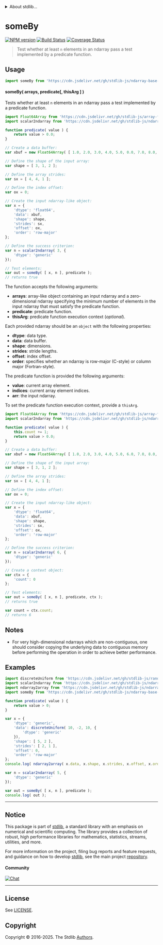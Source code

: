 <!--

@license Apache-2.0

Copyright (c) 2025 The Stdlib Authors.

Licensed under the Apache License, Version 2.0 (the "License");
you may not use this file except in compliance with the License.
You may obtain a copy of the License at

   http://www.apache.org/licenses/LICENSE-2.0

Unless required by applicable law or agreed to in writing, software
distributed under the License is distributed on an "AS IS" BASIS,
WITHOUT WARRANTIES OR CONDITIONS OF ANY KIND, either express or implied.
See the License for the specific language governing permissions and
limitations under the License.

-->


<details>
  <summary>
    About stdlib...
  </summary>
  <p>We believe in a future in which the web is a preferred environment for numerical computation. To help realize this future, we've built stdlib. stdlib is a standard library, with an emphasis on numerical and scientific computation, written in JavaScript (and C) for execution in browsers and in Node.js.</p>
  <p>The library is fully decomposable, being architected in such a way that you can swap out and mix and match APIs and functionality to cater to your exact preferences and use cases.</p>
  <p>When you use stdlib, you can be absolutely certain that you are using the most thorough, rigorous, well-written, studied, documented, tested, measured, and high-quality code out there.</p>
  <p>To join us in bringing numerical computing to the web, get started by checking us out on <a href="https://github.com/stdlib-js/stdlib">GitHub</a>, and please consider <a href="https://opencollective.com/stdlib">financially supporting stdlib</a>. We greatly appreciate your continued support!</p>
</details>

# someBy

[![NPM version][npm-image]][npm-url] [![Build Status][test-image]][test-url] [![Coverage Status][coverage-image]][coverage-url] <!-- [![dependencies][dependencies-image]][dependencies-url] -->

> Test whether at least `n` elements in an ndarray pass a test implemented by a predicate function.

<section class="intro">

</section>

<!-- /.intro -->



<section class="usage">

## Usage

```javascript
import someBy from 'https://cdn.jsdelivr.net/gh/stdlib-js/ndarray-base-some-by@deno/mod.js';
```

#### someBy( arrays, predicate\[, thisArg ] )

Tests whether at least `n` elements in an ndarray pass a test implemented by a predicate function.

<!-- eslint-disable max-len -->

```javascript
import Float64Array from 'https://cdn.jsdelivr.net/gh/stdlib-js/array-float64@deno/mod.js';
import scalar2ndarray from 'https://cdn.jsdelivr.net/gh/stdlib-js/ndarray-from-scalar@deno/mod.js';

function predicate( value ) {
    return value > 0.0;
}

// Create a data buffer:
var xbuf = new Float64Array( [ 1.0, 2.0, 3.0, 4.0, 5.0, 0.0, 7.0, 8.0, 9.0, 10.0, 11.0, 12.0 ] );

// Define the shape of the input array:
var shape = [ 3, 1, 2 ];

// Define the array strides:
var sx = [ 4, 4, 1 ];

// Define the index offset:
var ox = 0;

// Create the input ndarray-like object:
var x = {
    'dtype': 'float64',
    'data': xbuf,
    'shape': shape,
    'strides': sx,
    'offset': ox,
    'order': 'row-major'
};

// Define the success criterion:
var n = scalar2ndarray( 3, {
    'dtype': 'generic'
});

// Test elements:
var out = someBy( [ x, n ], predicate );
// returns true
```

The function accepts the following arguments:

-   **arrays**: array-like object containing an input ndarray and a zero-dimensional ndarray specifying the minimum number of elements in the input ndarray that must satisfy the predicate function.
-   **predicate**: predicate function.
-   **thisArg**: predicate function execution context (_optional_).

Each provided ndarray should be an `object` with the following properties:

-   **dtype**: data type.
-   **data**: data buffer.
-   **shape**: dimensions.
-   **strides**: stride lengths.
-   **offset**: index offset.
-   **order**: specifies whether an ndarray is row-major (C-style) or column major (Fortran-style).

The predicate function is provided the following arguments:

-   **value**: current array element.
-   **indices**: current array element indices.
-   **arr**: the input ndarray.

To set the predicate function execution context, provide a `thisArg`.

<!-- eslint-disable no-invalid-this, max-len -->

```javascript
import Float64Array from 'https://cdn.jsdelivr.net/gh/stdlib-js/array-float64@deno/mod.js';
import scalar2ndarray from 'https://cdn.jsdelivr.net/gh/stdlib-js/ndarray-from-scalar@deno/mod.js';

function predicate( value ) {
    this.count += 1;
    return value > 0.0;
}

// Create a data buffer:
var xbuf = new Float64Array( [ 1.0, 2.0, 3.0, 4.0, 5.0, 6.0, 7.0, 8.0, 9.0, 10.0, 11.0, 12.0 ] );

// Define the shape of the input array:
var shape = [ 3, 1, 2 ];

// Define the array strides:
var sx = [ 4, 4, 1 ];

// Define the index offset:
var ox = 0;

// Create the input ndarray-like object:
var x = {
    'dtype': 'float64',
    'data': xbuf,
    'shape': shape,
    'strides': sx,
    'offset': ox,
    'order': 'row-major'
};

// Define the success criterion:
var n = scalar2ndarray( 6, {
    'dtype': 'generic'
});

// Create a context object:
var ctx = {
    'count': 0
};

// Test elements:
var out = someBy( [ x, n ], predicate, ctx );
// returns true

var count = ctx.count;
// returns 6
```

</section>

<!-- /.usage -->

<section class="notes">

## Notes

-   For very high-dimensional ndarrays which are non-contiguous, one should consider copying the underlying data to contiguous memory before performing the operation in order to achieve better performance.

</section>

<!-- /.notes -->

<section class="examples">

## Examples

<!-- eslint no-undef: "error" -->

```javascript
import discreteUniform from 'https://cdn.jsdelivr.net/gh/stdlib-js/random-array-discrete-uniform@deno/mod.js';
import scalar2ndarray from 'https://cdn.jsdelivr.net/gh/stdlib-js/ndarray-from-scalar@deno/mod.js';
import ndarray2array from 'https://cdn.jsdelivr.net/gh/stdlib-js/ndarray-base-to-array@deno/mod.js';
import someBy from 'https://cdn.jsdelivr.net/gh/stdlib-js/ndarray-base-some-by@deno/mod.js';

function predicate( value ) {
    return value > 0;
}

var x = {
    'dtype': 'generic',
    'data': discreteUniform( 10, -2, 10, {
        'dtype': 'generic'
    }),
    'shape': [ 5, 2 ],
    'strides': [ 2, 1 ],
    'offset': 0,
    'order': 'row-major'
};
console.log( ndarray2array( x.data, x.shape, x.strides, x.offset, x.order ) );

var n = scalar2ndarray( 5, {
    'dtype': 'generic'
});

var out = someBy( [ x, n ], predicate );
console.log( out );
```

</section>

<!-- /.examples -->

<!-- Section for related `stdlib` packages. Do not manually edit this section, as it is automatically populated. -->

<section class="related">

</section>

<!-- /.related -->


<section class="main-repo" >

* * *

## Notice

This package is part of [stdlib][stdlib], a standard library with an emphasis on numerical and scientific computing. The library provides a collection of robust, high performance libraries for mathematics, statistics, streams, utilities, and more.

For more information on the project, filing bug reports and feature requests, and guidance on how to develop [stdlib][stdlib], see the main project [repository][stdlib].

#### Community

[![Chat][chat-image]][chat-url]

---

## License

See [LICENSE][stdlib-license].


## Copyright

Copyright &copy; 2016-2025. The Stdlib [Authors][stdlib-authors].

</section>

<!-- /.stdlib -->

<!-- Section for all links. Make sure to keep an empty line after the `section` element and another before the `/section` close. -->

<section class="links">

[npm-image]: http://img.shields.io/npm/v/@stdlib/ndarray-base-some-by.svg
[npm-url]: https://npmjs.org/package/@stdlib/ndarray-base-some-by

[test-image]: https://github.com/stdlib-js/ndarray-base-some-by/actions/workflows/test.yml/badge.svg?branch=main
[test-url]: https://github.com/stdlib-js/ndarray-base-some-by/actions/workflows/test.yml?query=branch:main

[coverage-image]: https://img.shields.io/codecov/c/github/stdlib-js/ndarray-base-some-by/main.svg
[coverage-url]: https://codecov.io/github/stdlib-js/ndarray-base-some-by?branch=main

<!--

[dependencies-image]: https://img.shields.io/david/stdlib-js/ndarray-base-some-by.svg
[dependencies-url]: https://david-dm.org/stdlib-js/ndarray-base-some-by/main

-->

[chat-image]: https://img.shields.io/gitter/room/stdlib-js/stdlib.svg
[chat-url]: https://app.gitter.im/#/room/#stdlib-js_stdlib:gitter.im

[stdlib]: https://github.com/stdlib-js/stdlib

[stdlib-authors]: https://github.com/stdlib-js/stdlib/graphs/contributors

[umd]: https://github.com/umdjs/umd
[es-module]: https://developer.mozilla.org/en-US/docs/Web/JavaScript/Guide/Modules

[deno-url]: https://github.com/stdlib-js/ndarray-base-some-by/tree/deno
[deno-readme]: https://github.com/stdlib-js/ndarray-base-some-by/blob/deno/README.md
[umd-url]: https://github.com/stdlib-js/ndarray-base-some-by/tree/umd
[umd-readme]: https://github.com/stdlib-js/ndarray-base-some-by/blob/umd/README.md
[esm-url]: https://github.com/stdlib-js/ndarray-base-some-by/tree/esm
[esm-readme]: https://github.com/stdlib-js/ndarray-base-some-by/blob/esm/README.md
[branches-url]: https://github.com/stdlib-js/ndarray-base-some-by/blob/main/branches.md

[stdlib-license]: https://raw.githubusercontent.com/stdlib-js/ndarray-base-some-by/main/LICENSE

</section>

<!-- /.links -->

